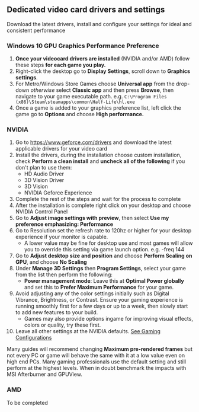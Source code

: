 ## Dedicated video card drivers and settings
Download the latest drivers, install and configure your settings for ideal and consistent performance

### Windows 10 GPU Graphics Performance Preference
1. **Once your videocard drivers are installed** (NVIDIA and/or AMD) follow these steps **for each game you play.**
2. Right-click the desktop go to **Display Settings**, scroll down to **Graphics settings**.
3. For Metro/Windows Store Games choose **Universal app** from the drop-down *otherwise* select **Classic app** and then press **Browse**, then navigate to your game executable path. e.g. `C:\Program Files (x86)\Steam\steamapps\common\Half-Life\hl.exe`
4. Once a game is added to your graphics preference list, left click the game go to **Options** and choose **High performance.**

### NVIDIA
1. Go to https://www.geforce.com/drivers and download the latest applicable drivers for your video card
2. Install the drivers, during the installation choose custom installation, check **Perform a clean install** and **uncheck all of the following** if you don't plan to use them:
   - HD Audio Driver
   - 3D Vision Driver
   - 3D Vision 
   - NVIDIA Geforce Experience
3. Complete the rest of the steps and wait for the process to complete
4. After the installation is complete right click on your desktop and choose NVIDIA Control Panel
5. Go to **Adjust image settings with preview**, then select **Use my preference emphasizing: Performance**
6. Go to Resolution set the refresh rate to 120hz or higher for your desktop experience if your monitor is capable.
   - A lower value may be fine for desktop use and most games will allow you to override this setting via game launch option. e.g. -freq 144
7. Go to **Adjust desktop size and position** and choose **Perform Scaling on GPU**, and choose **No Scaling**
8. Under **Manage 3D Settings** then **Program Settings**, select your game from the list then perform the following: 
   - **Power management mode**: Leave this at **Optimal Power globally** and set this to **Prefer Maximum Performance** for your game.
9. Avoid adjusting any of the color settings initially such as Digital Vibrance, Brightness, or Contrast. Ensure your gaming experience is running smoothly first for a few days or up to a week, then slowly start to add new features to your build.
   - Games may also provide options ingame for improving visual effects, colors or quality, try these first.
10. Leave all other settings at the NVIDIA defaults. [See Gaming Configurations](../GAMECONFIGS/README.md)

Many guides will recommend changing **Maximum pre-rendered frames** but not every PC or game will behave the same with it at a low value even on high end PCs. Many gaming professionals use the default setting and still perform at the highest levels. When in doubt benchmark the impacts with MSI Afterburner and GPUView.

### AMD
To be completed

